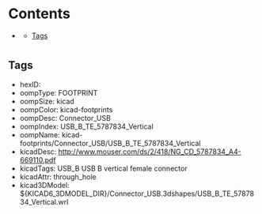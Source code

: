 



Contents
========

* [](#)
	* [Tags](#tags)

# 

## Tags

- hexID: 
- oompType: FOOTPRINT
- oompSize: kicad
- oompColor: kicad-footprints
- oompDesc: Connector_USB
- oompIndex: USB_B_TE_5787834_Vertical
- oompName: kicad-footprints/Connector_USB/USB_B_TE_5787834_Vertical
- kicadDesc: http://www.mouser.com/ds/2/418/NG_CD_5787834_A4-669110.pdf
- kicadTags: USB_B USB B vertical female connector
- kicadAttr: through_hole
- kicad3DModel: ${KICAD6_3DMODEL_DIR}/Connector_USB.3dshapes/USB_B_TE_5787834_Vertical.wrl

